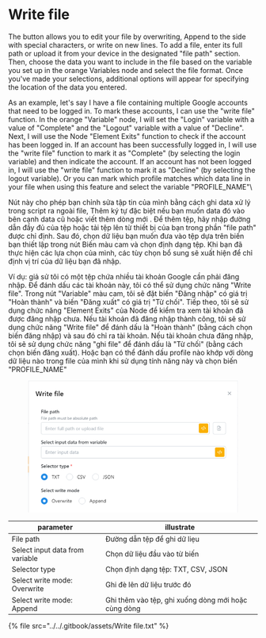 # Write file

The button allows you to edit your file by overwriting, Append to the side with special characters, or write on new lines. To add a file, enter its full path or upload it from your device in the designated "file path" section. Then, choose the data you want to include in the file based on the variable you set up in the orange Variables node and select the file format. Once you've made your selections, additional options will appear for specifying the location of the data you entered.&#x20;

As an example, let's say I have a file containing multiple Google accounts that need to be logged in. To mark these accounts, I can use the "write file" function. In the orange "Variable" node, I will set the "Login" variable with a value of "Complete" and the "Logout" variable with a value of "Decline". Next, I will use the Node "Element Exits" function to check if the account has been logged in. If an account has been successfully logged in, I will use the "write file" function to mark it as "Complete" (by selecting the login variable) and then indicate the account. If an account has not been logged in, I will use the "write file" function to mark it as "Decline" (by selecting the logout variable). Or you can mark which profile matches which data line in your file when using this feature and select the variable "PROFILE\_NAME"\


Nút này cho phép bạn chỉnh sửa tập tin của mình bằng cách ghi data xử lý trong script ra ngoài file, Thêm ký tự đặc biệt nếu bạn muốn data đó vào bên cạnh data cũ hoặc viết thêm dòng mới . Để thêm tệp, hãy nhập đường dẫn đầy đủ của tệp hoặc tải tệp lên từ thiết bị của bạn trong phần "file path" được chỉ định. Sau đó, chọn dữ liệu bạn muốn đưa vào tệp dựa trên biến bạn thiết lập trong nút Biến màu cam và chọn định dạng tệp. Khi bạn đã thực hiện các lựa chọn của mình, các tùy chọn bổ sung sẽ xuất hiện để chỉ định vị trí của dữ liệu bạn đã nhập.&#x20;

Ví dụ: giả sử tôi có một tệp chứa nhiều tài khoản Google cần phải đăng nhập. Để đánh dấu các tài khoản này, tôi có thể sử dụng chức năng "Write file". Trong nút "Variable" màu cam, tôi sẽ đặt biến "Đăng nhập" có giá trị "Hoàn thành" và biến "Đăng xuất" có giá trị "Từ chối". Tiếp theo, tôi sẽ sử dụng chức năng "Element Exits" của Node để kiểm tra xem tài khoản đã được đăng nhập chưa. Nếu tài khoản đã đăng nhập thành công, tôi sẽ sử dụng chức năng "Write file" để đánh dấu là "Hoàn thành" (bằng cách chọn biến đăng nhập) và sau đó chỉ ra tài khoản. Nếu tài khoản chưa đăng nhập, tôi sẽ sử dụng chức năng "ghi file" để đánh dấu là "Từ chối" (bằng cách chọn biến đăng xuất). Hoặc bạn có thể đánh dấu profile nào khớp với dòng dữ liệu nào trong file của mình khi sử dụng tính năng này và chọn biến "PROFILE\_NAME"



<figure><img src="../../.gitbook/assets/Write file (1).PNG" alt=""><figcaption></figcaption></figure>

| parameter                       | illustrate                                          |
| ------------------------------- | --------------------------------------------------- |
| File path                       | Đường dẫn tệp để ghi dữ liẹu                        |
| Select input data from variable | Chọn dữ liệu đầu vào từ biến                        |
| Selector type                   | Chọn định dạng tệp: TXT, CSV, JSON                  |
| Select write mode: Overwrite    | Ghi đè lên dữ liệu trước đó                         |
| Select write mode: Append       | Ghi thêm vào tệp, ghi xuống dòng mới hoặc cùng dòng |



{% file src="../../.gitbook/assets/Write file.txt" %}
